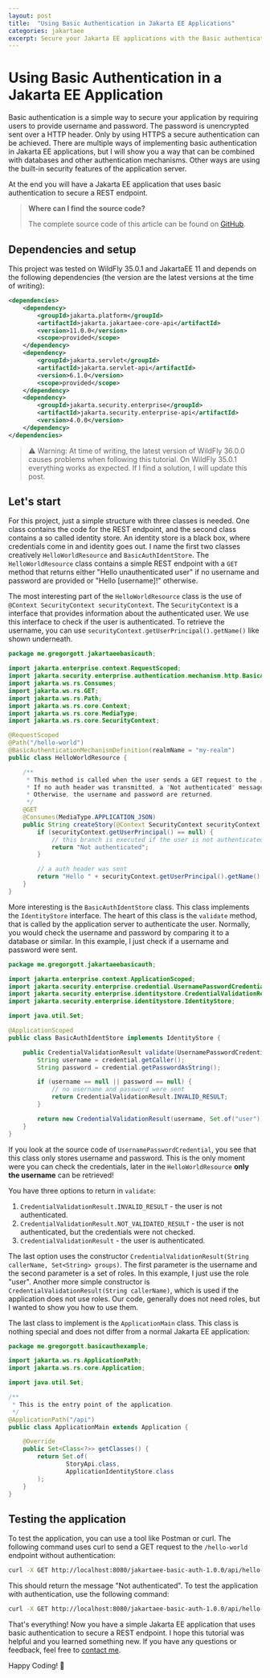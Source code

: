 ```yaml
---
layout: post
title:  "Using Basic Authentication in Jakarta EE Applications"
categories: jakartaee
excerpt: Secure your Jakarta EE applications with the Basic authentication. This blog post shows you a simple setup to use Basic authentication in Jakarta EE.
---
```


# Using Basic Authentication in a Jakarta EE Application

Basic authentication is a simple way to secure your application by requiring users to provide username and password. The password is unencrypted sent over a HTTP header. Only by using HTTPS a secure authentication can be achieved. There are multiple ways of implementing basic authentication in Jakarta EE applications, but I will show you a way that can be combined with databases and other authentication mechanisms. Other ways are using the built-in security features of the application server.

At the end you will have a Jakarta EE application that uses basic authentication to secure a REST endpoint.

> **Where can I find the source code?**
>
> The complete source code of this article can be found on [GitHub](https://github.com/Gregor-Gottschewski/jakartaee-basic-auth).

## Dependencies and setup

This project was tested on WildFly 35.0.1 and JakartaEE 11 and depends on the following dependencies (the version are the latest versions at the time of writing):

```xml
<dependencies>
    <dependency>
        <groupId>jakarta.platform</groupId>
        <artifactId>jakarta.jakartaee-core-api</artifactId>
        <version>11.0.0</version>
        <scope>provided</scope>
    </dependency>
    <dependency>
        <groupId>jakarta.servlet</groupId>
        <artifactId>jakarta.servlet-api</artifactId>
        <version>6.1.0</version>
        <scope>provided</scope>
    </dependency>
    <dependency>
        <groupId>jakarta.security.enterprise</groupId>
        <artifactId>jakarta.security.enterprise-api</artifactId>
        <version>4.0.0</version>
    </dependency>
</dependencies>
```

> ⚠️ Warning: At time of writing, the latest version of WildFly 36.0.0 causes problems when following this tutorial. On WildFly 35.0.1 everything works as expected. If I find a solution, I will update this post.

## Let's start

For this project, just a simple structure with three classes is needed. One class contains the code for the REST endpoint, and the second class contains a so called identity store. An identity store is a black box, where credentials come in and identity goes out. I name the first two classes creatively `HelloWorldResource` and `BasicAuthIdentStore`. The `HelloWorldResource` class contains a simple REST endpoint with a `GET` method that returns either "Hello unauthenticated user" if no username and password are provided or "Hello [username]!" otherwise.

The most interesting part of the `HelloWorldResource` class is the use of `@Context SecurityContext securityContext`. The `SecurityContext` is a interface that provides information about the authenticated user. We use this interface to check if the user is authenticated. To retrieve the username, you can use `securityContext.getUserPrincipal().getName()` like shown underneath.

```java
package me.gregorgott.jakartaeebasicauth;

import jakarta.enterprise.context.RequestScoped;
import jakarta.security.enterprise.authentication.mechanism.http.BasicAuthenticationMechanismDefinition;
import jakarta.ws.rs.Consumes;
import jakarta.ws.rs.GET;
import jakarta.ws.rs.Path;
import jakarta.ws.rs.core.Context;
import jakarta.ws.rs.core.MediaType;
import jakarta.ws.rs.core.SecurityContext;

@RequestScoped
@Path("/hello-world")
@BasicAuthenticationMechanismDefinition(realmName = "my-realm")
public class HelloWorldResource {

    /**
     * This method is called when the user sends a GET request to the /hello-world endpoint.
     * If no auth header was transmitted, a "Not authenticated" message is returned.
     * Otherwise, the username and password are returned.
     */
    @GET
    @Consumes(MediaType.APPLICATION_JSON)
    public String createStory(@Context SecurityContext securityContext) {
        if (securityContext.getUserPrincipal() == null) {
            // this branch is executed if the user is not authenticated
            return "Not authenticated";
        }

        // a auth header was sent
        return "Hello " + securityContext.getUserPrincipal().getName() + "!";
    }
}

```

More interesting is the `BasicAuthIdentStore` class. This class implements the `IdentityStore` interface. The heart of this class is the `validate` method, that is called by the application server to authenticate the user. Normally, you would check the username and password by comparing it to a database or similar. In this example, I just check if a username and password were sent. 

```java
package me.gregorgott.jakartaeebasicauth;

import jakarta.enterprise.context.ApplicationScoped;
import jakarta.security.enterprise.credential.UsernamePasswordCredential;
import jakarta.security.enterprise.identitystore.CredentialValidationResult;
import jakarta.security.enterprise.identitystore.IdentityStore;

import java.util.Set;

@ApplicationScoped
public class BasicAuthIdentStore implements IdentityStore {

    public CredentialValidationResult validate(UsernamePasswordCredential credential) {
        String username = credential.getCaller();
        String password = credential.getPasswordAsString();

        if (username == null || password == null) {
            // no username and password were sent
            return CredentialValidationResult.INVALID_RESULT;
        }

        return new CredentialValidationResult(username, Set.of("user"));
    }
}
```

If you look at the source code of `UsernamePasswordCredential`, you see that this class only stores username and password. This is the only moment were you can check the credentials, later in the `HelloWorldResource` **only the username** can be retrieved!

You have three options to return in `validate`:
1. `CredentialValidationResult.INVALID_RESULT` - the user is not authenticated.
2. `CredentialValidationResult.NOT_VALIDATED_RESULT` - the user is not authenticated, but the credentials were not checked.
3. `CredentialValidationResult` - the user is authenticated.

The last option uses the constructor `CredentialValidationResult(String callerName, Set<String> groups)`. The first parameter is the username and the second parameter is a set of roles. In this example, I just use the role "user". Another more simple constructor is `CredentialValidationResult(String callerName)`, which is used if the application does not use roles. Our code, generally does not need roles, but I wanted to show you how to use them.

The last class to implement is the `ApplicationMain` class. This class is nothing special and does not differ from a normal Jakarta EE application:

```java
package me.gregorgott.basicauthexample;

import jakarta.ws.rs.ApplicationPath;
import jakarta.ws.rs.core.Application;

import java.util.Set;

/**
 * This is the entry point of the application.
 */
@ApplicationPath("/api")
public class ApplicationMain extends Application {

    @Override
    public Set<Class<?>> getClasses() {
        return Set.of(
                StoryApi.class,
                ApplicationIdentityStore.class
        );
    }
}
```

## Testing the application

To test the application, you can use a tool like Postman or curl. The following command uses curl to send a GET request to the `/hello-world` endpoint without authentication:

```bash
curl -X GET http://localhost:8080/jakartaee-basic-auth-1.0.0/api/hello-world
```
This should return the message "Not authenticated". To test the application with authentication, use the following command:

```bash
curl -X GET http://localhost:8080/jakartaee-basic-auth-1.0.0/api/hello-world -u username:password
```

That's everything! Now you have a simple Jakarta EE application that uses basic authentication to secure a REST endpoint. I hope this tutorial was helpful and you learned something new. If you have any questions or feedback, feel free to [contact me](/impressum.md).

Happy Coding! 🚀